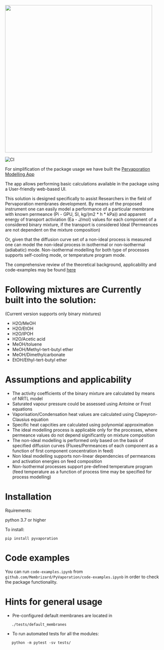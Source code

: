 <img src="logo_icon.svg" style="width: 480px;">

![CI](https://github.com/Membrizard/PyVaporation/actions/workflows/python-package.yml/badge.svg)

For simplification of the package usage we have built the [Pervaporation Modelling App](https://pervaporation-modelling.com) 

The app allows performing basic calculations available in the package using a User-friendly web-based UI.

This solution is designed specifically to assist Researchers in the field of Pervaporation membranes development.
By means of the proposed instrument one can easily model a performance of a particular membrane with known permeance (Pi - GPU, SI, kg/(m2 * h * kPa)) and apparent energy of transport activiation (Ea - J/mol) values for each component of a considered binary mixture, if the transport is considered Ideal (Permeances are not dependent on the mixture composition)

Or, given that the diffusion curve set of a non-ideal process is measured one can model the non-ideal process in isothermal or non-isothermal (adiabatic) mode.
Non-isothermal modelling for both type of processes supports self-cooling mode, or temperature program mode.

The comprehensive review of the theoretical background, applicability and code-examples may be found [here](https://doi.org/10.3390/membranes12080784)


# Following mixtures are Currently built into the solution:
(Current version supports only binary mixtures)


* H2O/MeOH
* H2O/EtOH
* H2O/IPOH
* H2O/Acetic acid
* MeOH/toluene
* MeOH/Methyl-tert-butyl ether
* MeOH/Dimethylcarbonate
* EtOH/Ethyl-tert-butyl ether


# Assumptions and applicability

* The activity coefficients of the binary mixture are calculated by means of NRTL model
* Saturated vapour pressure could be assessed using Antoine or Frost equations
* Vaporisation/Condensation heat values are calculated using Clapeyron-Clausius equation
* Specific heat capcities are calculated using polynomial approximation
* The ideal modelling process is applicable only for the processes, where permeance values do not depend significantly on mixture composition
* The non-ideal modelling is performed only based on the basis of specified diffusion curves (Fluxes/Permeances of each component as a function of first component concentration in feed)
* Non Ideal modelling supports non-linear dependencies of permeances and activation energies on feed composition 
* Non-Isothermal processes support pre-defined temperature program (feed temperature as a function of process time may be specified for process modelling)

# Installation

Rquirements:

python 3.7 or higher

To install:
```
pip install pyvaporation
```

# Code examples
You can run `code-examples.ipynb` from `github.com/Membrizard/PyVaporation/code-examples.ipynb` 
in order to check the package functionality.

# Hints for general usage

* Pre-configured default membranes are located in 
```
   ./tests/default_membranes
``` 
* To run automated tests for all the modules: 
```
   python -m pytest -sv tests/
```

